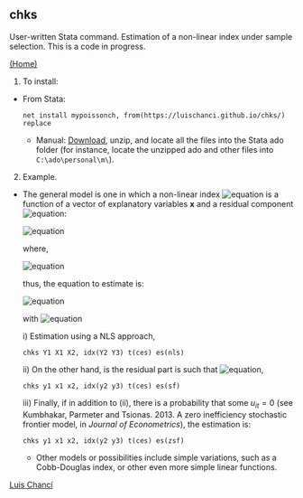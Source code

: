 
## chks

User-written Stata command. Estimation of a non-linear index under sample selection. This is a code in progress.

<a href="https://luischanci.github.io">(Home)</a>

1. To install:
  - From Stata:

    `net install mypoissonch, from(https://luischanci.github.io/chks/) replace`

    - Manual: <a href="https://github.com/luischanci/chks/zipball/master">Download</a>, unzip, and locate all the files into the Stata ado folder (for instance, locate the unzipped ado and other files into `C:\ado\personal\m\`).


2. Example.

  - The general model is one in which a non-linear index ![equation](https://latex.codecogs.com/gif.latex?\eta) is a function of a vector of explanatory variables **x** and a residual component ![equation](https://latex.codecogs.com/gif.latex?\epsilon):

    ![equation](https://latex.codecogs.com/gif.latex?log(\eta)_{it}=\mathbf{x}_{it}\mathbf{\beta'}&plus;\epsilon_{it})

    where,

    ![equation](https://latex.codecogs.com/gif.latex?\eta=\left(\sum_{m=1}^3{\delta_mY_m^\rho}\right)^{1/\rho})

    thus, the equation to estimate is:

    ![equation](https://latex.codecogs.com/gif.latex?log(Y_1)_{it}=-(1/\rho)*log\left(1&plus;\sum_{m\neq1}{\delta_m*(Y_m^{*\rho}-1)}\right)&plus;\mathbf{x}_{it}\mathbf{\beta'}&plus;\epsilon_{it})

    with ![equation](https://latex.codecogs.com/gif.latex?Y_m^{*}=Y_m/Y_1)

      i) Estimation using a NLS approach,

      `chks Y1 X1 X2, idx(Y2 Y3) t(ces) es(nls)`

      ii) On the other hand, is the residual part is such that ![equation](https://latex.codecogs.com/gif.latex?\epsilon_{it}=v_{it}-u_{it},&space;with,&space;v_{it}\sim\mathcal{N}(0,\sigma^2_v),&space;and,&space;u_{it}\sim\mathcal{N}^&plus;(0,\sigma^2_u)),

      `chks y1 x1 x2, idx(y2 y3) t(ces) es(sf)`

      iii) Finally, if in addition to (ii), there is a probability that some $u_{it}=0$ (see Kumbhakar, Parmeter and Tsionas. 2013. A zero inefficiency stochastic frontier model, in _Journal of Econometrics_), the estimation is:

      `chks y1 x1 x2, idx(y2 y3) t(ces) es(zsf)`

    - Other models or possibilities include simple variations, such as a Cobb-Douglas index, or other even more simple linear functions.



<a href="https://luischanci.github.io">Luis Chancí</a>
